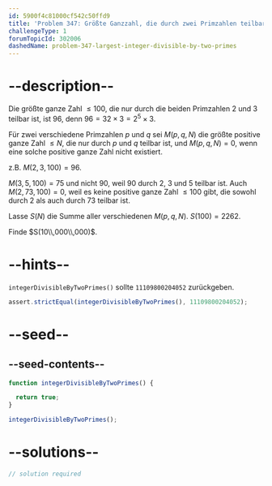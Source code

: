 ```yaml
---
id: 5900f4c81000cf542c50ffd9
title: 'Problem 347: Größte Ganzzahl, die durch zwei Primzahlen teilbar ist'
challengeType: 1
forumTopicId: 302006
dashedName: problem-347-largest-integer-divisible-by-two-primes
---
```


# --description--

Die größte ganze Zahl $≤ 100$, die nur durch die beiden Primzahlen 2 und 3 teilbar ist, ist 96, denn $96 = 32 \times 3 = 2^5 \times 3$.

Für zwei verschiedene Primzahlen $p$ und $q$ sei $M(p, q, N)$ die größte positive ganze Zahl $≤ N$, die nur durch $p$ und $q$ teilbar ist, und $M(p, q, N)=0$, wenn eine solche positive ganze Zahl nicht existiert.

z.B. $M(2, 3, 100) = 96$.

$M(3, 5, 100) = 75$ und nicht 90, weil 90 durch 2, 3 und 5 teilbar ist. Auch $M(2, 73, 100) = 0$, weil es keine positive ganze Zahl $≤ 100$ gibt, die sowohl durch 2 als auch durch 73 teilbar ist.

Lasse $S(N)$ die Summe aller verschiedenen $M(p, q, N)$. $S(100)=2262$.

Finde $S(10\\,000\\,000)$.

# --hints--

`integerDivisibleByTwoPrimes()` sollte `11109800204052` zurückgeben.

```js
assert.strictEqual(integerDivisibleByTwoPrimes(), 11109800204052);
```

# --seed--

## --seed-contents--

```js
function integerDivisibleByTwoPrimes() {

  return true;
}

integerDivisibleByTwoPrimes();
```

# --solutions--

```js
// solution required
```
